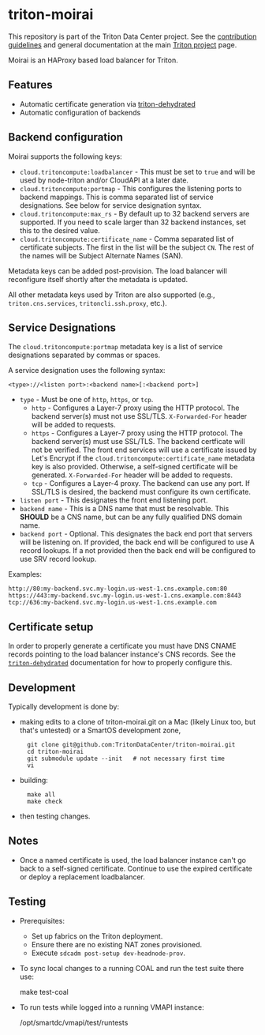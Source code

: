 <!--
    This Source Code Form is subject to the terms of the Mozilla Public
    License, v. 2.0. If a copy of the MPL was not distributed with this
    file, You can obtain one at http://mozilla.org/MPL/2.0/.
-->

<!--
    Copyright 2024 MNX Cloud, Inc.
-->

# triton-moirai

This repository is part of the Triton Data Center project. See the [contribution
guidelines](https://github.com/TritonDataCenter/triton/blob/master/CONTRIBUTING.md)
and general documentation at the main
[Triton project](https://github.com/TritonDataCenter/triton) page.

Moirai is an HAProxy based load balancer for Triton.

## Features

* Automatic certificate generation via [triton-dehydrated][1]
* Automatic configuration of backends

[1]: https://github.com/TritonDataCenter/triton-dehydrated

## Backend configuration

Moirai supports the following keys:

* `cloud.tritoncompute:loadbalancer` - This must be set to `true` and will be
   used by node-triton and/or CloudAPI at a later date.
* `cloud.tritoncompute:portmap` - This configures the listening ports to
  backend mappings. This is comma separated list of service designations.
  See below for service designation syntax.
* `cloud.tritoncompute:max_rs` - By default up to 32 backend servers are
  supported. If you need to scale larger than 32 backend instances, set this
  to the desired value.
* `cloud.tritoncompute:certificate_name` - Comma separated list of certificate
  subjects. The first in the list will be the subject `CN`. The rest of the
  names will be Subject Alternate Names (SAN).

Metadata keys can be added post-provision. The load balancer will reconfigure
itself shortly after the metadata is updated.

All other metadata keys used by Triton are also supported (e.g.,
`triton.cns.services`, `tritoncli.ssh.proxy`, etc.).

## Service Designations

The `cloud.tritoncompute:portmap` metadata key is a list of service designations
separated by commas or spaces.

A service designation uses the following syntax:

    <type>://<listen port>:<backend name>[:<backend port>]

* `type` - Must be one of `http`, `https`, or `tcp`.
  * `http` - Configures a Layer-7 proxy using the HTTP protocol. The backend
    server(s) must not use SSL/TLS. `X-Forwarded-For` header will be added to
    requests.
  * `https` - Configures a Layer-7 proxy using the HTTP protocol. The backend
    server(s) must use SSL/TLS. The backend certficate will not be verified. The
    front end services will use a certificate issued by Let's Encrypt if
    the `cloud.tritoncompute:certificate_name` metadata key is also provided.
    Otherwise, a self-signed certificate will be generated. `X-Forwarded-For`
    header will be added to requests.
  * `tcp` - Configures a Layer-4 proxy. The backend can use any port. If SSL/TLS
    is desired, the backend must configure its own certificate.
* `listen port` - This designates the front end listening port.
* `backend name` - This is a DNS name that must be resolvable. This **SHOULD**
  be a CNS name, but can be any fully qualified DNS domain name.
* `backend port` - Optional. This designates the back end port that servers will
  be listening on. If provided, the back end will be configured to use A record
  lookups. If a not provided then the back end will be configured to use SRV
  record lookup.

Examples:

    http://80:my-backend.svc.my-login.us-west-1.cns.example.com:80
    https://443:my-backend.svc.my-login.us-west-1.cns.example.com:8443
    tcp://636:my-backend.svc.my-login.us-west-1.cns.example.com

## Certificate setup

In order to properly generate a certificate you must have DNS CNAME records
pointing to the load balancer instance's CNS records. See the
[`triton-dehydrated`][2] documentation for how to properly configure this.

[2]: https://github.com/TritonDataCenter/triton-dehydrated?tab=readme-ov-file#how-to-use-inside-a-user-container-on-triton

## Development

Typically development is done by:

* making edits to a clone of triton-moirai.git on a Mac (likely Linux too, but
  that's untested) or a SmartOS development zone,

        git clone git@github.com:TritonDataCenter/triton-moirai.git
        cd triton-moirai
        git submodule update --init   # not necessary first time
        vi

* building:

        make all
        make check

* then testing changes.

## Notes

* Once a named certificate is used, the load balancer instance can't go back to
  a self-signed certificate. Continue to use the expired certificate or
  deploy a replacement loadbalancer.

## Testing

* Prerequisites:
  * Set up fabrics on the Triton deployment.
  * Ensure there are no existing NAT zones provisioned.
  * Execute `sdcadm post-setup dev-headnode-prov`.

* To sync local changes to a running COAL and run the test suite there use:

    make test-coal

* To run tests while logged into a running VMAPI instance:

    /opt/smartdc/vmapi/test/runtests
